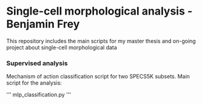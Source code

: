 # Single-cell morphological analysis - Benjamin Frey

This repository includes the main scripts for my master thesis and on-going project about single-cell morphological data

### Supervised analysis

Mechanism of action classification script for two SPECS5K subsets. Main script for the analysis:

''' 
mlp_classification.py 
'''

